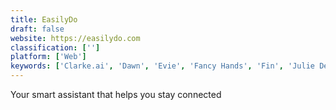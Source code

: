 ```yaml
---
title: EasilyDo
draft: false 
website: https://easilydo.com
classification: ['']
platform: ['Web']
keywords: ['Clarke.ai', 'Dawn', 'Evie', 'Fancy Hands', 'Fin', 'Julie Desk', 'Kaori-san', 'Leverage', 'Magic', 'Navigator', 'Operator', 'Peck', 'Perssist Virtual Assistants', 'Slash by Julie Desk', 'Sudo', 'TimeEtc', 'Trilyo', 'VOIQ', 'iDAvatars', 'x.ai', 'x.ai for Individuals']
---
```

Your smart assistant that helps you stay connected
